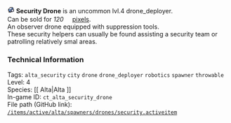 ![ ](https://raw.githubusercontent.com/Ceterai/Enternia/main/items/active/alta/spawners/drones/security.png) **Security Drone** is an uncommon lvl.4 drone_deployer.  
Can be sold for *120* <img src="https://starbounder.org/mediawiki/images/2/21/Pixel.png" width="12" height="16"/> [pixels](https://starbounder.org/Pixel).  
An observer drone equipped with suppression tools.  
These security helpers can usually be found assisting a security team or patrolling relatively smal areas.

### Technical Information

Tags: `alta_security` `city` `drone` `drone_deployer` `robotics` `spawner` `throwable`  
Level: 4  
Species: [[ Alta|Alta ]]  
In-game ID: `ct_alta_security_drone`  
File path (GitHub link): [`/items/active/alta/spawners/drones/security.activeitem`](https://github.com/Ceterai/Enternia/blob/main/items/active/alta/spawners/drones/security.activeitem)
